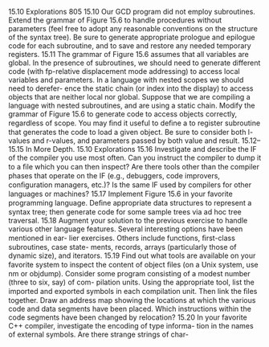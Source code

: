 15.10 Explorations
805
15.10
Our GCD program did not employ subroutines. Extend the grammar of
Figure 15.6 to handle procedures without parameters (feel free to adopt
any reasonable conventions on the structure of the syntax tree). Be sure to
generate appropriate prologue and epilogue code for each subroutine, and
to save and restore any needed temporary registers.
15.11
The grammar of Figure 15.6 assumes that all variables are global. In the
presence of subroutines, we should need to generate different code (with
fp-relative displacement mode addressing) to access local variables and
parameters. In a language with nested scopes we should need to derefer-
ence the static chain (or index into the display) to access objects that are
neither local nor global. Suppose that we are compiling a language with
nested subroutines, and are using a static chain. Modify the grammar of
Figure 15.6 to generate code to access objects correctly, regardless of scope.
You may ﬁnd it useful to deﬁne a to register subroutine that generates the
code to load a given object. Be sure to consider both l-values and r-values,
and parameters passed by both value and result.
15.12–15.15 In More Depth.
15.10
Explorations
15.16
Investigate and describe the IF of the compiler you use most often. Can
you instruct the compiler to dump it to a ﬁle which you can then inspect?
Are there tools other than the compiler phases that operate on the IF (e.g.,
debuggers, code improvers, conﬁguration managers, etc.)? Is the same IF
used by compilers for other languages or machines?
15.17
Implement Figure 15.6 in your favorite programming language. Deﬁne
appropriate data structures to represent a syntax tree; then generate code
for some sample trees via ad hoc tree traversal.
15.18
Augment your solution to the previous exercise to handle various other
language features. Several interesting options have been mentioned in ear-
lier exercises. Others include functions, ﬁrst-class subroutines, case state-
ments, records, arrays (particularly those of dynamic size), and iterators.
15.19
Find out what tools are available on your favorite system to inspect the
content of object ﬁles (on a Unix system, use nm or objdump). Consider
some program consisting of a modest number (three to six, say) of com-
pilation units. Using the appropriate tool, list the imported and exported
symbols in each compilation unit. Then link the ﬁles together. Draw an
address map showing the locations at which the various code and data
segments have been placed. Which instructions within the code segments
have been changed by relocation?
15.20
In your favorite C++ compiler, investigate the encoding of type informa-
tion in the names of external symbols. Are there strange strings of char-
